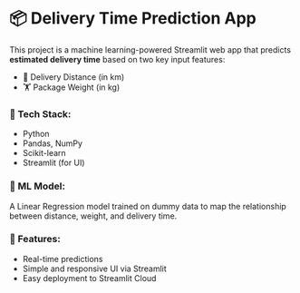 # 📦 Delivery Time Prediction App

This project is a machine learning-powered Streamlit web app that predicts **estimated delivery time** based on two key input features:
- 📏 Delivery Distance (in km)
- 🏋️ Package Weight (in kg)

### 🔧 Tech Stack:
- Python
- Pandas, NumPy
- Scikit-learn
- Streamlit (for UI)

### 🧠 ML Model:
A Linear Regression model trained on dummy data to map the relationship between distance, weight, and delivery time.

### 🚀 Features:
- Real-time predictions
- Simple and responsive UI via Streamlit
- Easy deployment to Streamlit Cloud

